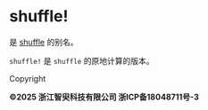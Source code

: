 # shuffle!

是 [shuffle](shuffle.html) 的别名。

`shuffle!` 是 `shuffle` 的原地计算的版本。

Copyright

**©2025 浙江智臾科技有限公司 浙ICP备18048711号-3**
